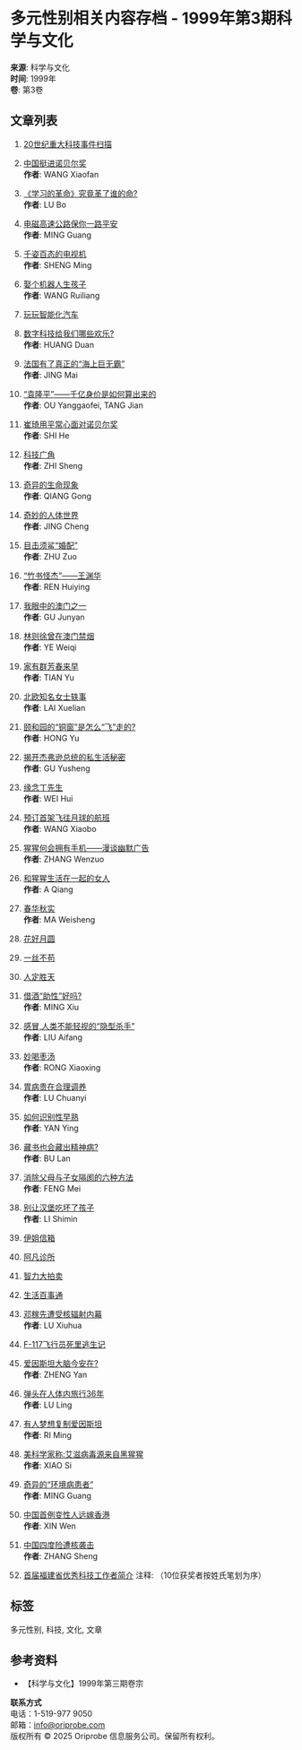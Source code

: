 # 多元性别相关内容存档 - 1999年第3期科学与文化

**来源**: 科学与文化  
**时间**: 1999年  
**卷**: 第3卷  

## 文章列表

1. [20世纪重大科技事件扫描](https://doi.org/32554845/20_shi_ji_zhong_da_ke_ji_shi_jian_sao_miao)
   
2. [中国挺进诺贝尔奖](https://doi.org/32554964/zhong_guo_ting_jin_nuo_bei_er_jiang)  
   **作者**: WANG Xiaofan 
   
3. [《学习的革命》究竟革了谁的命?](https://doi.org/32555042/_xue_xi_de_ge_ming__jiu_jing_ge_liao_shui_de_ming)  
   **作者**: LU Bo 
   
4. [电磁高速公路保你一路平安](https://doi.org/32555104/dian_ci_gao_su_gong_lu_bao_ni_yi_lu_ping_an)  
   **作者**: MING Guang 

5. [千姿百态的电视机](https://doi.org/32555215/qian_zi_bai_tai_de_dian_shi_ji)  
   **作者**: SHENG Ming 

6. [娶个机器人生孩子](https://doi.org/32555286/qu_ge_ji_qi_ren_sheng_hai_zi)  
   **作者**: WANG Ruiliang 

7. [玩玩智能化汽车](https://doi.org/32555325/wan_wan_zhi_neng_hua_qi_che)  

8. [数字科技给我们哪些欢乐?](https://doi.org/32555380/shu_zi_ke_ji_gei_wo_men_na_xie_huan_le)  
   **作者**: HUANG Duan 

9. [法国有了真正的“海上巨无霸”](https://doi.org/32555444/fa_guo_you_liao_zhen_zheng_de__hai_shang_ju_wu_ba)  
   **作者**: JING Mai 

10. [“袁隆平”——千亿身价是如何算出来的](https://doi.org/32555560/_yuan_long_ping____qian_yi_shen_jia_shi_ru_he_suan)  
    **作者**: OU Yanggaofei, TANG Jian 

11. [崔琦用平常心面对诺贝尔奖](https://doi.org/32555646/cui_zuo_yong_ping_chang_xin_mian_dui_nuo_bei_er_ji)  
    **作者**: SHI He 

12. [科技广角](https://doi.org/32555733/ke_ji_guang_jiao)  
    **作者**: ZHI Sheng 

13. [奇异的生命现象](https://doi.org/32555821/qi_yi_de_sheng_ming_xian_xiang)  
    **作者**: QIANG Gong 

14. [奇妙的人体世界](https://doi.org/32554291/qi_miao_de_ren_ti_shi_jie)  
    **作者**: JING Cheng 

15. [目击须鲨“婚配”](https://doi.org/32554393/mu_ji_xu_zuo__hun_pei)  
    **作者**: ZHU Zuo 

16. [“竹书怪杰”——王渊华](https://doi.org/32554477/_zhu_shu_guai_jie____wang_yuan_hua)  
    **作者**: REN Huiying 

17. [我眼中的澳门之一](https://doi.org/32554651/wo_yan_zhong_de_ao_men_zhi_yi)  
    **作者**: GU Junyan 

18. [林则徐曾在澳门禁烟](https://doi.org/32554751/lin_ze_xu_zeng_zai_ao_men_jin_yan)  
    **作者**: YE Weiqi 

19. [家有群芳春来早](https://doi.org/32554857/jia_you_qun_fang_chun_lai_zao)  
    **作者**: TIAN Yu 

20. [北欧知名女士轶事](https://doi.org/32554935/bei_ou_zhi_ming_nv_shi_zuo_shi)  
    **作者**: LAI Xuelian 

21. [颐和园的“铜窗”是怎么“飞”走的?](https://doi.org/32555020/yi_he_yuan_de__tong_chuang__shi_zen_me__fei__zou_de)  
    **作者**: HONG Yu 

22. [揭开杰弗逊总统的私生活秘密](https://doi.org/32555088/jie_kai_jie_fu_xun_zong_tong_de_si_sheng_huo_mi_mi)  
    **作者**: GU Yusheng 

23. [缘念丁先生](https://doi.org/32554560/_yuan__nian_ding_xian_sheng)  
    **作者**: WEI Hui 

24. [预订首架飞往月球的航班](https://doi.org/32555164/yu_ding_shou_jia_fei_wang_yue_qiu_de_hang_ban)  
    **作者**: WANG Xiaobo 

25. [猩猩何会拥有手机——漫谈幽默广告](https://doi.org/32555252/xing_xing_he_hui_yong_you_shou_ji___man_tan_you_mo)  
    **作者**: ZHANG Wenzuo 

26. [和猩猩生活在一起的女人](https://doi.org/32555381/he_xing_xing_sheng_huo_zai_yi_qi_de_nv_ren)  
    **作者**: A Qiang 

27. [春华秋实](https://doi.org/32555430/chun_hua_qiu_shi)  
    **作者**: MA Weisheng 

28. [花好月圆](https://doi.org/32555514/hua_hao_yue_yuan) 

29. [一丝不苟](https://doi.org/32555591/yi_si_bu_gou)

30. [人定胜天](https://doi.org/32555633/ren_ding_sheng_tian) 

31. [借酒“助性”好吗?](https://doi.org/32555644/jie_jiu__zhu_xing__hao_ma)  
    **作者**: MING Xiu 

32. [感冒,人类不能轻视的“隐型杀手”](https://doi.org/32555573/gan_mao___ren_lei_bu_neng_qing_shi_de__yin_xing_sha_shou)  
    **作者**: LIU Aifang 

33. [妙喝枣汤](https://doi.org/32555678/miao_he_zao_tang)  
    **作者**: RONG Xiaoxing 

34. [胃病贵在合理调养](https://doi.org/32555574/wei_bing_gui_zai_he_li_diao_yang)  
    **作者**: LU Chuanyi 

35. [如何识别性早熟](https://doi.org/32555579/ru_he_shi_bie_xing_zao_shu)  
    **作者**: YAN Ying 

36. [藏书也会藏出精神病?](https://doi.org/32555585/cang_shu_ye_hui_cang_chu_jing_shen_bing)  
    **作者**: BU Lan 

37. [消除父母与子女隔阂的六种方法](https://doi.org/32555618/xiao_chu_fu_mu_yu_zi_nv_ge_he_de_liu_zhong_fang_fa)  
    **作者**: FENG Mei 

38. [别让汉堡吃坏了孩子](https://doi.org/32556663/bie_rang_han_bao_chi_huai_liao_hai_zi)  
    **作者**: LI Shimin 

39. [伊姐信箱](https://doi.org/32556843/yi_jie_xin_xiang) 

40. [阿凡诊所](https://doi.org/32556844/a_fan_zhen_suo) 

41. [智力大拍卖](https://doi.org/32556845/zhi_li_da_pai_mai) 

42. [生活百事通](https://doi.org/32556846/sheng_huo_bai_shi_tong) 

43. [邓稼先遭受核辐射内幕](https://doi.org/32557005/deng_jia_xian_zao_shou_he_fu_she_nei_mu)  
    **作者**: LU Xiuhua 

44. [F-117飞行员死里逃生记](https://doi.org/32555997/f_117_fei_xing_yuan_si_li_tao_sheng_ji) 

45. [爱因斯坦大脑今安在?](https://doi.org/32556638/ai_yin_si_tan_da_nao_jin_an_zai)  
    **作者**: ZHENG Yan 

46. [弹头在人体内旅行36年](https://doi.org/32556641/dan_tou_zai_ren_ti_nei_lv_xing_36_nian)  
    **作者**: LU Ling 

47. [有人梦想复制爱因斯坦](https://doi.org/32556644/you_ren_meng_xiang_fu_zhi_ai_yin_si_tan)  
    **作者**: RI Ming 

48. [美科学家称:艾滋病毒源来自黑猩猩](https://doi.org/32557077/mei_ke_xue_jia_cheng___ai_zi_bing_du_yuan_lai_zi_h)  
    **作者**: XIAO Si 

49. [奇异的“环境病患者”](https://doi.org/32557078/qi_yi_de__huan_jing_bing_huan_zhe)  
    **作者**: MING Guang 

50. [中国首例变性人远嫁香港](https://doi.org/32557079/zhong_guo_shou_li_bian_xing_ren_yuan_jia_xiang_gan)  
    **作者**: XIN Wen 

51. [中国四度险遭核袭击](https://doi.org/32555990/zhong_guo_si_du_xian_zao_he_xi_ji)  
    **作者**: ZHANG Sheng 

52. [首届福建省优秀科技工作者简介](https://doi.org/32557080/shou_jie_fu_jian_sheng_you_xiu_ke_ji_gong_zuo_zhe) 
    注释: （10位获奖者按姓氏笔划为序）

## 标签
多元性别, 科技, 文化, 文章

## 参考资料
- 【科学与文化】1999年第三期卷宗

**联系方式**  
电话：1-519-977 9050  
邮箱：[info@oriprobe.com](mailto:info@oriprobe.com)  
版权所有 © 2025 Oriprobe 信息服务公司。保留所有权利。